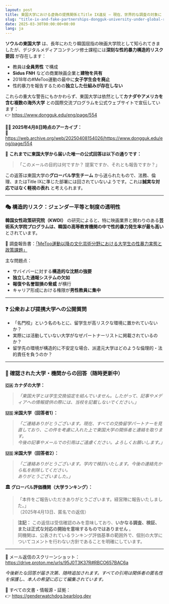 ```yaml
---
layout: post
title: 東国大学における虚偽の提携関係とTitle IX違反 ― 現在、世界的な調査の対象に（2025年4月）
slug: "title-ix-and-fake-partnerships-dongguk-university-under-global-review-ja"
date: 2025-03-30T00:00:00+00:00
lang: ja
---
```


**ソウルの東国大学** は、長年にわたり韓国屈指の映画大学院として知られてきましたが、デジタルメディアコンテンツ修士課程には**深刻な性的暴力構造的リスク要因** が存在します：

  * 教員は**全員男性** で構成
  * **Sidus FNH** などの商業映画企業と**建物を共有**
  * 2018年の#MeToo運動の最中に**女子学生会を廃止**
  * 性的暴力を報告するための**独立した仕組みが存在しない**



これらの重大な警告にもかかわらず、東国大学は依然として**カナダやアメリカを含む複数の海外大学** との国際交流プログラムを公式ウェブサイトで宣伝しています：  
👉 <https://www.dongguk.edu/eng/page/554>

🕵️‍♀️ **2025年4月8日時点のアーカイブ：**  
📎 <https://web.archive.org/web/20250408154026/https://www.dongguk.edu/eng/page/554>

🔻 **これまでに東国大学から届いた唯一の公式回答は以下の通りです：**

> 「このメールの目的は何ですか？ 提案ですか、それとも報告ですか？」

この返答は東国大学の**グローバル学生チーム** から送られたもので、法務、倫理、またはTitle IXに準じた部署には回されていないようです。これは**誠実な対応ではなく軽視の表れ** と考えられます。

* * *

### 🎭 構造的リスク：ジェンダー平等と制度の透明性

**韓国女性政策研究院（KWDI）** の研究によると、特に映画業界と関わりのある**芸術系大学院プログラムは、韓国の高等教育機関の中で性的暴力発生率が最も高い** とされています。

📄 調査報告書：[「MeToo運動以降の文化芸術分野における大学生の性暴力実態と政策課題」](https://drive.proton.me/urls/BAPF2DA400#4RGLR08iLFAJ)

主な問題点：

  * サバイバーに対する**構造的な沈黙の強要**
  * **独立した通報システムの欠如**
  * **報復や名誉毀損の脅威** が横行
  * キャリア形成における権限が**男性教員に集中**



* * *

### ❓ 公衆および提携大学への公開質問

  * 「名門校」という名のもとに、留学生が高リスクな環境に置かれていないか？
  * 実際には活動していない大学がなぜパートナーリストに掲載されているのか？
  * 留学先の環境が構造的に不安定な場合、派遣元大学はどのような倫理的・法的責任を負うのか？



* * *

### 🧾 確認された大学・機関からの回答（随時更新中）

**🇨🇦 カナダの大学：**

> _「東国大学とは学生交換協定を結んでいません。したがって、記事やメディアへの情報提供の際には、当校を記載しないでください。」_

**🇺🇸 米国大学（回答者1）：**

> _「ご連絡ありがとうございます。現在、すべての交換留学パートナーを見直しており、この件を考慮に入れた上で東国大学の関係者と連絡を取ります。  
>  今後の記事やメールでの引用はご遠慮ください。よろしくお願いします。」_

**🇺🇸 米国大学（回答者2）：**

> _「ご連絡ありがとうございます。学内で検討いたします。今後の連絡先から私を削除してください。  
>  ありがとうございました。」_

**🏛️ グローバル評価機関（大学ランキング）：**

> 「本件をご報告いただきありがとうございます。経営陣に報告いたしました。」  
>  （2025年4月13日、匿名での返信）

> **注記：** この返信は受信確認のみを意味しており、**いかなる調査、検証、または正式な対応の開始を意味するものではありません** 。  
>  同機関は、公表されているランキング評価基準の範囲外で、個別の大学についてコメントを行わない方針であることを明確にしています。

* * *

📸 メール返信のスクリーンショット：  
<https://drive.proton.me/urls/95J0T3K37R#RBCO657BAC6a>

_今後新たな回答が届き次第、随時追加されます。すべての引用は関係者の匿名性を保護し、本人の希望に応じて編集されています。_

📍 すべての文書・情報源・証拠：  
👉 <https://genderwatchdog.bearblog.dev>

